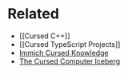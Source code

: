 # Related

- [[Cursed C++]]
- [[Cursed TypeScript Projects]]
- [Immich Cursed Knowledge](https://immich.app/cursed-knowledge/)
- [The Cursed Computer Iceberg](https://suricrasia.online/iceberg/)